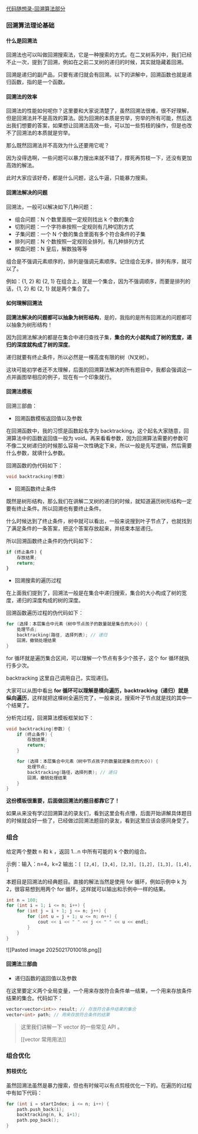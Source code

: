 [代码随想录-回溯算法部分](https://programmercarl.com/%E5%9B%9E%E6%BA%AF%E7%AE%97%E6%B3%95%E7%90%86%E8%AE%BA%E5%9F%BA%E7%A1%80.html)

### 回溯算法理论基础

#### 什么是回溯法

回溯法也可以叫做回溯搜索法，它是一种搜索的方式。在二叉树系列中，我们已经不止一次，提到了回溯，例如在之前二叉树的递归的时候，其实就隐藏着回溯。

回溯是递归的副产品，只要有递归就会有回溯。以下的讲解中，回溯函数也就是递归函数，指的是一个函数。
#### 回溯法的效率

回溯法的性能如何呢你？这里要和大家说清楚了，虽然回溯法很难，很不好理解，但是回溯法并不是高效的算法。因为回溯的本质是穷举，穷举的所有可能，然后选出我们想要的答案，如果想让回溯法高效一些，可以加一些剪枝的操作，但是也改不了回溯法的本质就是穷举。

那么既然回溯法并不高效为什么还要用它呢？

因为没得选啊，一些问题可以暴力搜出来就不错了，撑死再剪枝一下，还没有更加高效的解法。

此时大家应该好奇，都是什么问题，这么牛逼，只能暴力搜索。
#### 回溯法解决的问题

回溯法，一般可以解决如下几种问题：

- 组合问题：N 个数里面按一定规则找出 k 个数的集合
- 切割问题：一个字符串按照一定规则有几种切割方式
- 子集问题：一个 N 个数的集合里面有多个符合条件的子集
- 排列问题：N 个数按照一定规则全排列，有几种排列方式
- 棋盘问题：N 皇后，解数独等等

组合是不强调元素顺序的，排列是强调元素顺序。记住组合无序，排列有序，就可以了。

例如：{1, 2} 和 {2, 1} 在组合上，就是一个集合，因为不强调顺序，而要是排列的话，{1, 2} 和 {2, 1} 就是两个集合了。
#### 如何理解回溯法

**回溯法解决的问题都可以抽象为树形结构**，是的，我指的是所有回溯法的问题都可以抽象为树形结构！

因为回溯法解决的都是在集合中递归查找子集，**集合的大小就构成了树的宽度，递归的深度就构成了树的深度**。

递归就要有终止条件，所以必然是一棵高度有限的树（N叉树）。

这块可能初学者还不太理解，后面的回溯算法解决的所有题目中，我都会强调这一点并画图举相应的例子，现在有一个印象就行。
#### 回溯法模板

回溯三部曲：

- 回溯函数模板返回值以及参数

在回溯函数中，我的习惯是函数起名字为 backtracking，这个起名大家随意，回溯算法中的函数返回值一般为 void。再来看看参数，因为回溯算法需要的参数可不像二叉树递归的时候那么容易一次性确定下来，所以一般是先写逻辑，然后需要什么参数，就填什么参数。

回溯函数的伪代码如下：

```cpp
void backtracking(参数)
```

- 回溯函数终止条件

既然是树形结构，那么我们在讲解二叉树的递归的时候，就知道遍历树形结构一定要有终止条件。所以回溯也有要终止条件。

什么时候达到了终止条件，树中就可以看出，一般来说搜到叶子节点了，也就找到了满足条件的一条答案，把这个答案存放起来，并结束本层递归。

所以回溯函数终止条件的伪代码如下：

```python
if (终止条件) {
    存放结果;
    return;
}
```

- 回溯搜索的遍历过程

在上面我们提到了，回溯法一般是在集合中递归搜索，集合的大小构成了树的宽度，递归的深度构成的树的深度。

回溯函数遍历过程的伪代码如下：

```cpp
for (选择：本层集合中元素（树中节点孩子的数量就是集合的大小）) {
    处理节点;
    backtracking(路径, 选择列表); // 递归
    回溯，撤销处理结果
}
```

for 循环就是遍历集合区间，可以理解一个节点有多少个孩子，这个 for 循环就执行多少次。

backtracking 这里自己调用自己，实现递归。

大家可以从图中看出 **for 循环可以理解是横向遍历，backtracking（递归）就是纵向遍历**，这样就把这棵树全遍历完了，一般来说，搜索叶子节点就是找的其中一个结果了。

分析完过程，回溯算法模板框架如下：

```cpp
void backtracking(参数) {
    if (终止条件) {
        存放结果;
        return;
    }

    for (选择：本层集合中元素（树中节点孩子的数量就是集合的大小）) {
        处理节点;
        backtracking(路径，选择列表); // 递归
        回溯，撤销处理结果
    }
}
```

**这份模板很重要，后面做回溯法的题目都靠它了！**

如果从来没有学过回溯算法的录友们，看到这里会有点懵，后面开始讲解具体题目的时候就会好一些了，已经做过回溯法题目的录友，看到这里应该会感同身受了。

### 组合

给定两个整数 n 和 k ，返回 1...n 中所有可能的 k 个数的组合。

示例：输入：n=4，k=2 输出：`[ [2,4], [3,4], [2,3], [1,2], [1,3], [1,4], ]`

本题目是回溯法的经典题目。直接的解法当然是使用 for 循环，例如示例中 k 为 2，很容易想到用两个 for 循环，这样就可以输出和示例中一样的结果。

```cpp
int n = 100;
for (int i = 1; i <= n; i++) {
    for (int j = i + 1; j <= n; j++) {
        for (int u = j + 1; u <= n; n++) {
            cout << i << " " << j << " " << u << endl;
        }
    }
}
```

![[Pasted image 20250217010018.png]]

#### 回溯法三部曲

- 递归函数的返回值以及参数

在这里要定义两个全局变量，一个用来存放符合条件单一结果，一个用来存放条件结果的集合。代码如下：

```cpp
vector<vector<int>> result; // 存放符合条件结果的集合
vector<int> path; // 用来存放符合条件的结果
```

> 这里我们讲解一下 vector 的一些常见 API 。
> 
> [[vector 常用用法]]




### 组合优化

#### 剪枝优化

虽然回溯法虽然是暴力搜索，但也有时候可以有点剪枝优化一下的。在遍历的过程中有如下代码：

```cpp
for (int i = startIndex; i <= n; i++) {
    path.push_back(i);
    backtracking(n, k, i+1);
    path.pop_back();
}
```

